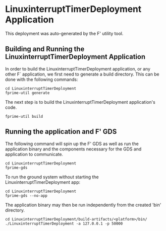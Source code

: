 # LinuxinterruptTimerDeployment Application

This deployment was auto-generated by the F' utility tool.

## Building and Running the LinuxinterruptTimerDeployment Application

In order to build the LinuxinterruptTimerDeployment application, or any other F´ application, we first need to generate a build directory. This can be done with the following commands:

```
cd LinuxinterruptTimerDeployment
fprime-util generate
```

The next step is to build the LinuxinterruptTimerDeployment application's code.
```
fprime-util build
```

## Running the application and F' GDS

The following command will spin up the F' GDS as well as run the application binary and the components necessary for the GDS and application to communicate.

```
cd LinuxinterruptTimerDeployment
fprime-gds
```

To run the ground system without starting the LinuxinterruptTimerDeployment app:
```
cd LinuxinterruptTimerDeployment
fprime-gds --no-app
```

The application binary may then be run independently from the created 'bin' directory.

```
cd LinuxinterruptTimerDeployment/build-artifacts/<platform>/bin/
./LinuxinterruptTimerDeployment -a 127.0.0.1 -p 50000
```
